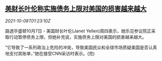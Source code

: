 <!--1633656662000-->
[美财长叶伦称实施债务上限对美国的损害越来越大](https://cn.reuters.com/article/us-yellen-federal-debt-ceiling-1008-idCNKBS2GY03V)
------

<div><i>2021-10-08T01:23:10Z</i></div><p>路透华盛顿10月7日 - 美国财长叶伦(Janet Yellen)周四表示，她乐见参议院正采取行动暂停债务上限，但她补充说，实施债务上限对美国的损害越来越大。</p><p>“它导致了一系列政治上危险的冲突，导致美国民众和全球市场质疑美国是否认真地支付其账单，”她在接受CNN采访时表示。(完)</p>
